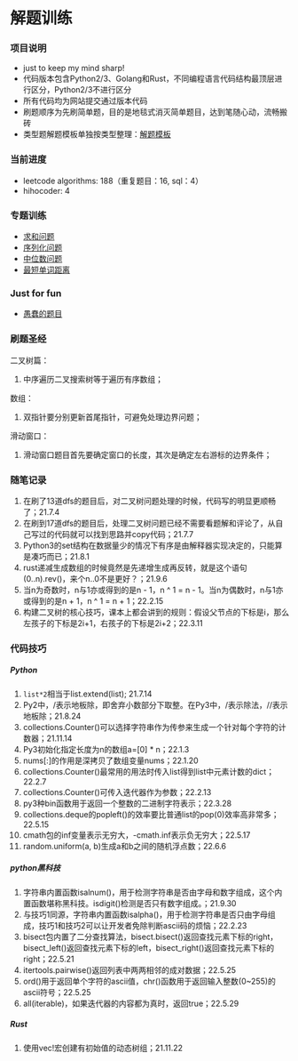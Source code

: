 # 解题训练

### 项目说明  
- just to keep my mind sharp!
- 代码版本包含Python2/3、Golang和Rust，不同编程语言代码结构最顶层进行区分，Python2/3不进行区分
- 所有代码均为网站提交通过版本代码 
- 刷题顺序为先刷简单题，目的是地毯式消灭简单题目，达到笔随心动，流畅搬砖
- 类型题解题模板单独按类型整理：[解题模板](./doc/template/template.md) 

### 当前进度  
- leetcode algorithms: 188（重复题目：16, sql：4）
- hihocoder: 4

### 专题训练
- [求和问题](./doc/topic/sum.md)
- [序列化问题](./doc/topic/serialize.md)
- [中位数问题](./doc/topic/median.md)
- [最短单词距离](./doc/topic/shortest-word-distance.md)

### Just for fun
- [愚蠢的题目](./doc/topic/stupid.md)

### 刷题圣经  
二叉树篇：  
1. 中序遍历二叉搜索树等于遍历有序数组； 

数组：  
1. 双指针要分别更新首尾指针，可避免处理边界问题；  

滑动窗口：  
1. 滑动窗口题目首先要确定窗口的长度，其次是确定左右游标的边界条件；

### 随笔记录  
1. 在刷了13道dfs的题目后，对二叉树问题处理的时候，代码写的明显更顺畅了；21.7.4  
2. 在刷到17道dfs的题目后，处理二叉树问题已经不需要看题解和评论了，从自己写过的代码就可以找到思路并copy代码；21.7.7  
3. Python3的set结构在数据量少的情况下有序是由解释器实现决定的，只能算是凑巧而已；21.8.1  
4. rust递减生成数组的时候竟然是先递增生成再反转，就是这个语句(0..n).rev()，来个n..0不是更好？；21.9.6  
5. 当n为奇数时，n与1亦或得到的是n - 1，n ^ 1 = n - 1。当n为偶数时，n与1亦或得到的是n + 1，n ^ 1 = n + 1；22.2.15
6. 构建二叉树的核心技巧，课本上都会讲到的规则：假设父节点的下标是i，那么左孩子的下标是2i+1，右孩子的下标是2i+2；22.3.11

### 代码技巧
##### Python
1. `list*2`相当于list.extend(list); 21.7.14
2. Py2中，/表示地板除，即舍弃小数部分下取整。在Py3中，/表示除法，//表示地板除；21.8.24 
3. collections.Counter()可以选择字符串作为传参来生成一个针对每个字符的计数器；21.11.14 
4. Py3初始化指定长度为n的数组a=[0] * n；22.1.3
5. nums[:]的作用是深拷贝了数组变量nums；22.1.20
6. collections.Counter()最常用的用法时传入list得到list中元素计数的dict；22.2.7
7. collections.Counter()可传入迭代器作为参数；22.2.13
8. py3种bin函数用于返回一个整数的二进制字符表示；22.3.28
9. collections.deque的popleft()的效率要比普通list的pop(0)效率高非常多；22.5.15
10. cmath包的inf变量表示无穷大，-cmath.inf表示负无穷大；22.5.17
11. random.uniform(a, b)生成a和b之间的随机浮点数；22.6.6

##### python黑科技
1. 字符串内置函数isalnum()，用于检测字符串是否由字母和数字组成，这个内置函数堪称黑科技。isdigit()检测是否只有数字组成。；21.9.30  
2. 与技巧1同源，字符串内置函数isalpha()，用于检测字符串是否只由字母组成，技巧1和技巧2可以让开发者免除判断ascii码的烦恼；22.2.23
3. bisect包内置了二分查找算法，bisect.bisect()返回查找元素下标的right，bisect_left()返回查找元素下标的left，bisect_right()返回查找元素下标的right；22.5.21
4. itertools.pairwise()返回列表中两两相邻的成对数据；22.5.25
5. ord()用于返回单个字符的ascii值，chr()函数用于返回输入整数(0~255)的ascii符号；22.5.25
6. all(iterable)，如果迭代器的内容都为真时，返回true；22.5.29

##### Rust
1. 使用vec!宏创建有初始值的动态树组；21.11.22

